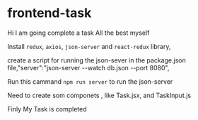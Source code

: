 # frontend-task

Hi I am going complete a task 
All the best myself


Install `redux`, `axios`, `json-server` and `react-redux` library,

create a script for running the json-sever in the package.json file,"server":"json-server --watch db.json --port 8080",

Run this cammand `npm run server` to run the json-server


Need to create som componets , like Task.jsx, and TaskInput.js

Finly My Task is completed
